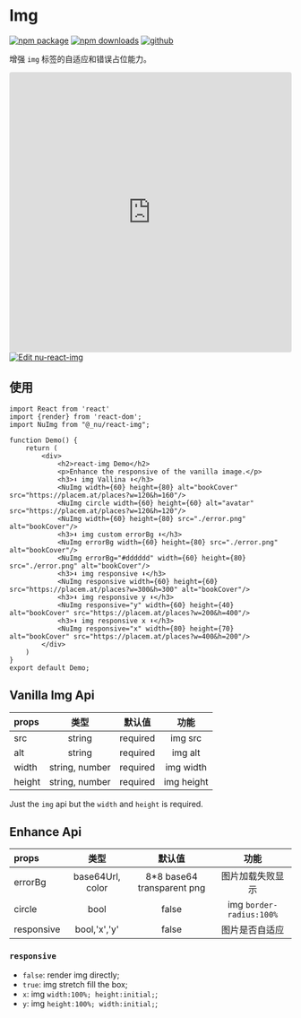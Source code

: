 # Img

[![npm package][npm-badge]][npm-url]
[![npm downloads][npm-downloads]][npm-url]
[![github][git-badge]][git-url]

[npm-badge]: https://img.shields.io/npm/v/@_nu/react-img.svg
[npm-url]: https://www.npmjs.org/package/@_nu/react-img
[npm-downloads]: https://img.shields.io/npm/dw/@_nu/react-img
[git-url]: https://github.com/nu-system/react-img
[git-badge]: https://img.shields.io/github/stars/nu-system/react-img.svg?style=social

增强 `img` 标签的自适应和错误占位能力。

<iframe
     src="https://codesandbox.io/embed/nu-react-img-ibg01?fontsize=14&hidenavigation=1&theme=dark"
     style="width:100%; height:500px; border:0; border-radius: 4px; overflow:hidden;"
     title="nu-react-img"
     allow="geolocation; microphone; camera; midi; vr; accelerometer; gyroscope; payment; ambient-light-sensor; encrypted-media; usb"
     sandbox="allow-modals allow-forms allow-popups allow-scripts allow-same-origin"
   ></iframe>
   
<a target="_blank" href="https://codesandbox.io/s/nu-react-img-ibg01?fontsize=14&hidenavigation=1&theme=dark">
  <img alt="Edit nu-react-img" src="https://codesandbox.io/static/img/play-codesandbox.svg">
</a>

## 使用

```JSX
import React from 'react'
import {render} from 'react-dom';
import NuImg from "@_nu/react-img";

function Demo() {
    return (
        <div>
            <h2>react-img Demo</h2>
            <p>Enhance the responsive of the vanilla image.</p>
            <h3>⬇️ img Vallina ⬇️</h3>
            <NuImg width={60} height={80} alt="bookCover" src="https://placem.at/places?w=120&h=160"/>
            <NuImg circle width={60} height={60} alt="avatar" src="https://placem.at/places?w=120&h=120"/>
            <NuImg width={60} height={80} src="./error.png" alt="bookCover"/>
            <h3>⬇️ img custom errorBg ⬇️</h3>
            <NuImg errorBg width={60} height={80} src="./error.png" alt="bookCover"/>
            <NuImg errorBg="#dddddd" width={60} height={80} src="./error.png" alt="bookCover"/>
            <h3>⬇️ img responsive ⬇️</h3>
            <NuImg responsive width={60} height={60} src="https://placem.at/places?w=300&h=300" alt="bookCover"/>
            <h3>⬇️ img responsive y ⬇️</h3>
            <NuImg responsive="y" width={60} height={40} alt="bookCover" src="https://placem.at/places?w=200&h=400"/>
            <h3>⬇️ img responsive x ⬇️</h3>
            <NuImg responsive="x" width={80} height={70} alt="bookCover" src="https://placem.at/places?w=400&h=200"/>
        </div>
    )
}
export default Demo;
```

## Vanilla Img Api

| props   | 类型 | 默认值 | 功能 |
|:-----|:-----:|:-----:|:-----:|
| src | string | required | img src |
| alt | string | required | img alt |
| width | string, number | required | img width |
| height | string, number | required | img height |

Just the `img` api but the `width` and `height` is required.

## Enhance Api

| props   | 类型 | 默认值 | 功能 |
|:-----|:-----:|:-----:|:-----:|
| errorBg | base64Url, color | 8*8 base64 transparent png | 图片加载失败显示 |
| circle | bool | false | img `border-radius:100%` |
| responsive | bool,'x','y' | false | 图片是否自适应 |

### `responsive`

- `false`: render img directly;
- `true`: img stretch fill the box;
- `x`: img `width:100%; height:initial;`;
- `y`: img `height:100%; width:initial;`;
